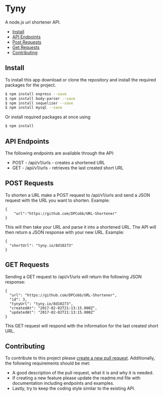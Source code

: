 # Tyny
A node.js url shortener API.
- [Install](#install)
- [API Endpoints](#api-endpoints)
- [Post Requests](#post-requests)
- [Get Requests](#get-requests)
- [Contributing](#contributing)

## Install

To install this app download or clone the repository and install the required
packages for the project.

```sh
$ npm install express --save
$ npm install body-parser --save
$ npm install sequelizer --save
$ npm install mysql --save
```
Or install required packages at once using

```sh
$ npm install

```
## API Endpoints
The following endpoints are available through the API:
* POST -  /api/v1/urls - creates a shortened URL
* GET - /api/v1/urls - retrieves the last created short URL

## POST Requests
To shorten a URL make a POST request to /api/v1/urls and send a JSON request with the URL
you want to shorten. Example:
```
{
	"url":"https://github.com/DPCobb/URL-Shortener"
}
```
This will then take your URL and parse it into a shortened URL. The API will then
return a JSON response with your new URL. Example:
```
{
  "shortUrl": "tyny.io/8d10273"
}
```

## GET Requests
Sending a GET request to /api/v1/urls will return the following JSON response:
```
{
  "url": "https://github.com/DPCobb/URL-Shortener",
  "id": 3,
  "tynyUrl": "tyny.io/8d10273",
  "createdAt": "2017-02-02T21:13:15.000Z",
  "updatedAt": "2017-02-02T21:13:15.000Z"
}
```
This GET request will respond with the information for the last created short URL.

## Contributing
To contribute to this project please [create a new pull request](https://help.github.com/articles/creating-a-pull-request/). Additionally,
the following requirements should be met:
* A good description of the pull request, what it is and why it is needed.
* If creating a new feature please update the readme.md file with documentation
including endpoints and examples.
* Lastly, try to keep the coding style similar to the existing API.
